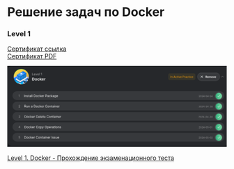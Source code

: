 # Решение задач по Docker


### Level 1
[Сертификат ссылка](https://engineer.kodekloud.com/certificate-verification/9de81f82-d464-419c-a78d-52e56958d530)\
[Сертификат PDF](/Kodekloud/Docker/Level_1/KodeKloud_Course_Certificate-2.pdf)


![Level1 Docker](../Docker/Level_1/level1_results.png)

[Level 1. Docker - Прохождение экзаменационного теста](/Kodekloud/Docker/Level_1/Level1_docker_exam.md)
